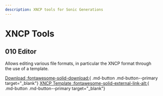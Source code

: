 ```yaml
---
description: XNCP tools for Sonic Generations
---
```

# XNCP Tools

## 010 Editor
Allows editing various file formats, in particular the XNCP format through the use of a template.

[Download :fontawesome-solid-download:](https://www.sweetscape.com/010editor/){ .md-button .md-button--primary target="_blank"}
[XNCP Template :fontawesome-solid-external-link-alt:](https://github.com/tge-was-taken/010-Editor-Templates/blob/master/templates/sonic_xncp_yncp.bt){ .md-button .md-button--primary target="_blank"}